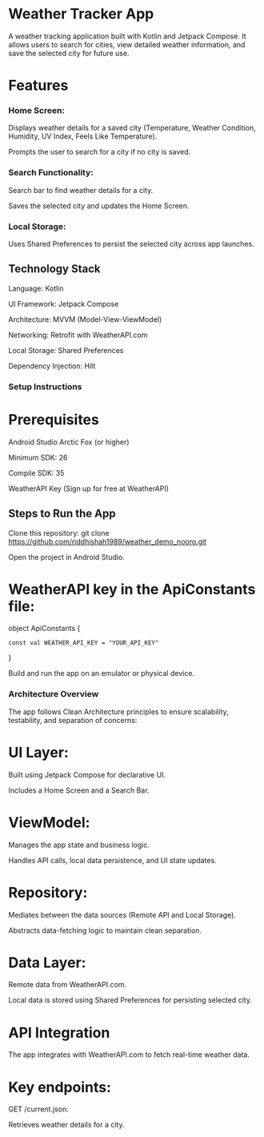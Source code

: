 #  Weather Tracker App
A weather tracking application built with Kotlin and Jetpack Compose. It allows users to search for cities, view detailed weather information, and save the selected city for future use.

#  Features
  
###  Home Screen:

Displays weather details for a saved city (Temperature, Weather Condition, Humidity, UV Index, Feels Like Temperature).

Prompts the user to search for a city if no city is saved.

###  Search Functionality:

Search bar to find weather details for a city.

Saves the selected city and updates the Home Screen.

###  Local Storage:
Uses Shared Preferences  to persist the selected city across app launches.

## Technology Stack

Language: Kotlin

UI Framework: Jetpack Compose

Architecture: MVVM (Model-View-ViewModel)

Networking: Retrofit with WeatherAPI.com

Local Storage: Shared Preferences

Dependency Injection: Hilt

### Setup Instructions

# Prerequisites
Android Studio Arctic Fox (or higher)

Minimum SDK: 26

Compile SDK: 35

WeatherAPI Key (Sign up for free at WeatherAPI)

## Steps to Run the App

Clone this repository: git clone https://github.com/riddhishah1989/weather_demo_nooro.git

Open the project in Android Studio.

# WeatherAPI key in the ApiConstants file:

object ApiConstants 
{

    const val WEATHER_API_KEY = "YOUR_API_KEY"

}

Build and run the app on an emulator or physical device.

### Architecture Overview

The app follows Clean Architecture principles to ensure scalability, testability, and separation of concerns:

# UI Layer:

Built using Jetpack Compose for declarative UI.

Includes a Home Screen and a Search Bar.

# ViewModel:

Manages the app state and business logic.

Handles API calls, local data persistence, and UI state updates.

# Repository:

Mediates between the data sources (Remote API and Local Storage).

Abstracts data-fetching logic to maintain clean separation.

# Data Layer:

Remote data from WeatherAPI.com.

Local data is stored using Shared Preferences for persisting selected city.

# API Integration
The app integrates with WeatherAPI.com to fetch real-time weather data. 

# Key endpoints:

GET /current.json:

Retrieves weather details for a city.
